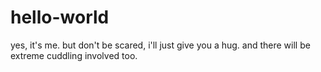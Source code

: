 # hello-world
yes, it's me. but don't be scared, i'll just give you a hug. and there will be extreme cuddling involved too.
